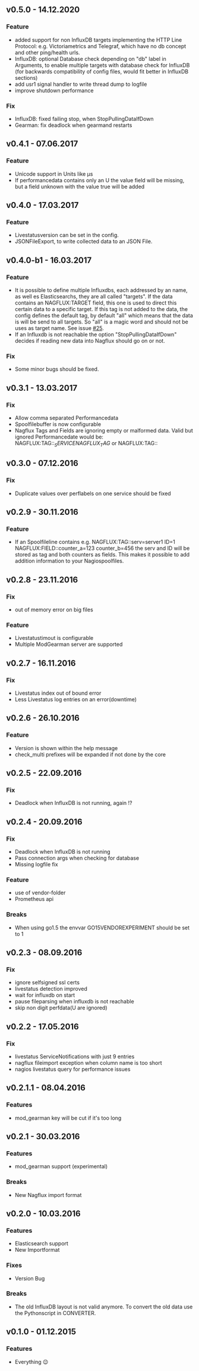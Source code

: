 ## v0.5.0 - 14.12.2020
### Feature
- added support for non InfluxDB targets implementing the HTTP Line Protocol: 
  e.g. Victoriametrics and Telegraf, which have no db concept and other ping/health urls.
- InfluxDB: optional Database check depending on "db" label in Arguments, to enable multiple targets with database check for InfluxDB
  (for backwards compatibility of config files, would fit better in InfluxDB sections)
- add usr1 signal handler to write thread dump to logfile
- improve shutdown performance

### Fix
- InfluxDB: fixed failing stop, when StopPullingDataIfDown
- Gearman: fix deadlock when gearmand restarts


## v0.4.1 - 07.06.2017
### Feature
- Unicode support in Units like µs
- If performancedata contains only an U the value field will be missing, but a field unknown with the value true will be added

## v0.4.0 - 17.03.2017
### Feature
- Livestatusversion can be set in the config.
- JSONFileExport, to write collected data to an JSON File.

## v0.4.0-b1 - 16.03.2017
### Feature
- It is possible to define multiple Influxdbs, each addressed by an name, as well es Elasticsearchs, they are all called "targets". 
If the data contains an NAGFLUX:TARGET field, this one is used to direct this certain data to a specific target. 
If this tag is not added to the data, the config defines the default tag, by default "all" which means that the data is 
will be send to all targets. So "all" is a magic word and should not be uses as target name. See issue [#25](https://github.com/Griesbacher/nagflux/issues/25).
- If an Influxdb is not reachable the option "StopPullingDataIfDown" decides if reading new data into Nagflux should go on or not.

### Fix
- Some minor bugs should be fixed.

## v0.3.1 - 13.03.2017
### Fix
- Allow comma separated Performancedata
- Spoolfilebuffer is now configurable
- Nagflux Tags and Fields are ignoring empty or malformed data. Valid but ignored Performancedate would be: NAGFLUX:TAG::$_SERVICENAGFLUX_TAG$ or NAGFLUX:TAG::  

## v0.3.0 - 07.12.2016
### Fix
- Duplicate values over perflabels on one service should be fixed

## v0.2.9 - 30.11.2016
### Feature
- If an Spoolfileline contains e.g. NAGFLUX:TAG::serv=server1 ID=1	NAGFLUX:FIELD::counter_a=123 counter_b=456 the serv and ID will be stored as tag and both counters as fields. This makes it possible to add addition information to your Nagiospoolfiles.

## v0.2.8 - 23.11.2016
### Fix
- out of memory error on big files

### Feature
- Livestatustimout is configurable
- Multiple ModGearman server are supported

## v0.2.7 - 16.11.2016
### Fix
- Livestatus index out of bound error
- Less Livestatus log entries on an error(downtime)

## v0.2.6 - 26.10.2016
### Feature
- Version is shown within the help message
- check_multi prefixes will be expanded if not done by the core

## v0.2.5 - 22.09.2016
### Fix
- Deadlock when InfluxDB is not running, again !?

## v0.2.4 - 20.09.2016
### Fix
- Deadlock when InfluxDB is not running
- Pass connection args when checking for database
- Missing logfile fix

### Feature
- use of vendor-folder
- Prometheus api

### Breaks
- When using go1.5 the envvar GO15VENDOREXPERIMENT should be set to 1 

## v0.2.3 - 08.09.2016
### Fix
- ignore selfsigned ssl certs
- livestatus detection improved
- wait for influxdb on start
- pause fileparsing when influxdb is not reachable
- skip non digit perfdata(U are ignored)


## v0.2.2 - 17.05.2016
### Fix
- livestatus ServiceNotifications with just 9 entries
- nagflux fileimport exception when column name is too short
- nagios livestatus query for performance issues

## v0.2.1.1 - 08.04.2016
### Features
- mod_gearman key will be cut if it's too long

## v0.2.1 - 30.03.2016
### Features
- mod_gearman support (experimental)

### Breaks
- New Nagflux import format

## v0.2.0 - 10.03.2016

### Features
- Elasticsearch support
- New Importformat

### Fixes
-  Version Bug

### Breaks
- The old InfluxDB layout is not valid anymore. To convert the old data use the Pythonscript in CONVERTER.

## v0.1.0 - 01.12.2015

### Features
- Everything :wink:
